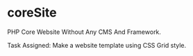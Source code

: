 # coreSite
PHP Core Website Without Any CMS And Framework.

Task Assigned:
Make a website template using CSS Grid style.
